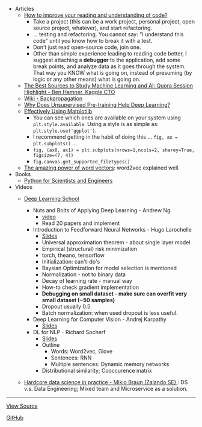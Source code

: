 - Articles
  - [How to improve your reading and understanding of code?](http://stackoverflow.com/questions/1307790/how-to-improve-your-reading-and-understanding-of-code)
    - Take a project (this can be a work project, personal project, open source project, whatever), and start refactoring.
    - ... testing and refactoring. You cannot say: "I understand this code" until you know how to break it with a test.
    - Don't just read open-source code, join one.
    - Other than simple experience leading to reading code better, I suggest attaching a **debugger** to the application, add some break points, and analyze data as it goes through the system. That way you KNOW what is going on, instead of presuming (by logic or any other means) what is going on.
  - [The Best Sources to Study Machine Learning and AI: Quora Session Highlight - Ben Hamner, Kaggle CTO](http://blog.kaggle.com/2017/04/17/the-best-sources-to-study-machine-learning-and-ai-with-ben-hamner-kaggle-cto/)
  - [Wiki - Backpropagation](https://en.wikipedia.org/wiki/Backpropagation)
  - [Why Does Unsupervised Pre-training Help Deep Learning?](http://www.jmlr.org/papers/volume11/erhan10a/erhan10a.pdf)
  - [Effectively Using Matplotlib](http://pbpython.com/effective-matplotlib.html)
    - You can see which ones are available on your system using `plt.style.available`. Using a style is as simple as: `plt.style.use('ggplot')`.
    - I recommend getting in the habit of doing this ... `fig, ax = plt.subplots()` ...
    - `fig, (ax0, ax1) = plt.subplots(nrows=1,ncols=2, sharey=True, figsize=(7, 4))`
    - `fig.canvas.get_supported_filetypes()`
  - [The amazing power of word vectors](https://blog.acolyer.org/2016/04/21/the-amazing-power-of-word-vectors/): word2vec explained well.
- Books
  - [Python for Scientists and Engineers](http://pythonforengineers.com/python-for-scientists-and-engineers/)
- Videos
  - [Deep Learning School](https://www.bayareadlschool.org/)
    - Nuts and Bolts of Applying Deep Learning - Andrew Ng
      - [video](https://www.youtube.com/watch?v=F1ka6a13S9I)
      - Read 20 papers and implement
    - Introduction to Feedforward Neural Networks - Hugo Larochelle
      - [Slides](https://dl.dropboxusercontent.com/u/19557502/hugo_dlss.pdf)
      - Universal approximation theorem - about single layer model
      - Empirical (structural) risk minimization
      - torch, theano, tensorflow
      - Initialization: can't-do's
      - Baysian Optimization for model selection is mentioned
      - Normalization - not to binary data
      - Decay of learning rate - manual way
      - How-to check gradient implementation
      - **Debugging on small dataset - make sure can overfit very small dataset (~50 samples)**
      - Dropout usually 0.5
      - Batch normalization: when used dropout is less useful.
    - Deep Learning for Computer Vision - Andrej Karpathy
      - [Slides](https://docs.google.com/presentation/d/1Q1CmVVnjVJM_9CDk3B8Y6MWCavZOtiKmOLQ0XB7s9Vg/edit?usp=sharing)
    - DL for NLP - Richard Socherf
      - [Slides](https://media.wix.com/ugd/142eb4_7581cfcf090e4e31a52599315f77c648.pdf)
      - Outline
        - Words: Word2vec, Glove
        - Sentences: RNN
        - Multiple sentences: Dynamic memory networks
      - Distributional similarity; Cooccurence matrix
      
   - [Hardcore data science in practice - Mikio Braun (Zalando SE) ](https://www.safaribooksonline.com/library/view/strata-hadoop/9781491944639/video249083.html): DS v.s. Data Engineering; Mixed team and Microservice as a solution.

-----

[View Source](https://github.com/yang-zhang/yang-zhang.github.io)

[GitHub](https://github.com/yang-zhang)
